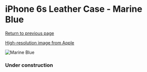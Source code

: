 # iPhone 6s Leather Case - Marine Blue

[Return to previous page](/iphone_6)

[High-resolution image from Apple](https://store.storeimages.cdn-apple.com/8756/as-images.apple.com/is/MM4G2?wid=4500&hei=4500&fmt=png)

<div style="width: 384px"><img src="/everypreview/MM4G2.png" alt="Marine Blue"></div>

### Under construction
